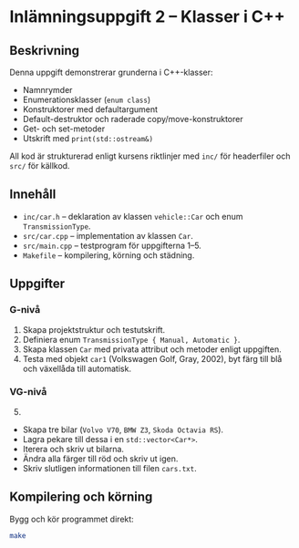 # Inlämningsuppgift 2 – Klasser i C++

## Beskrivning
Denna uppgift demonstrerar grunderna i C++-klasser:
* Namnrymder
* Enumerationsklasser (`enum class`)
* Konstruktorer med defaultargument
* Default-destruktor och raderade copy/move-konstruktorer
* Get- och set-metoder
* Utskrift med `print(std::ostream&)`

All kod är strukturerad enligt kursens riktlinjer med `inc/` för headerfiler och `src/` för källkod.

## Innehåll
- `inc/car.h` – deklaration av klassen `vehicle::Car` och enum `TransmissionType`.
- `src/car.cpp` – implementation av klassen `Car`.
- `src/main.cpp` – testprogram för uppgifterna 1–5.
- `Makefile` – kompilering, körning och städning.

## Uppgifter
### G-nivå
1. Skapa projektstruktur och testutskrift.
2. Definiera enum `TransmissionType { Manual, Automatic }`.
3. Skapa klassen `Car` med privata attribut och metoder enligt uppgiften.
4. Testa med objekt `car1` (Volkswagen Golf, Gray, 2002), byt färg till blå och växellåda till automatisk.

### VG-nivå
5.
- Skapa tre bilar (`Volvo V70`, `BMW Z3`, `Skoda Octavia RS`).
- Lagra pekare till dessa i en `std::vector<Car*>`.
- Iterera och skriv ut bilarna.
- Ändra alla färger till röd och skriv ut igen.
- Skriv slutligen informationen till filen `cars.txt`.

## Kompilering och körning
Bygg och kör programmet direkt:
```bash
make
